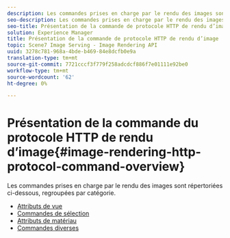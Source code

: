 ```yaml
---
description: Les commandes prises en charge par le rendu des images sont répertoriées ci-dessous, regroupées par catégorie.
seo-description: Les commandes prises en charge par le rendu des images sont répertoriées ci-dessous, regroupées par catégorie.
seo-title: Présentation de la commande de protocole HTTP de rendu d’image
solution: Experience Manager
title: Présentation de la commande de protocole HTTP de rendu d’image
topic: Scene7 Image Serving - Image Rendering API
uuid: 3278c781-968a-4bde-b469-84e8dcfb0e9a
translation-type: tm+mt
source-git-commit: 7721cccf3f779f258adcdcf886f7e01111e92be0
workflow-type: tm+mt
source-wordcount: '62'
ht-degree: 0%

---
```



# Présentation de la commande du protocole HTTP de rendu d’image{#image-rendering-http-protocol-command-overview}

Les commandes prises en charge par le rendu des images sont répertoriées ci-dessous, regroupées par catégorie.

* [Attributs de vue](r-ir-view-attributes.md)
* [Commandes de sélection](r-ir-selection-commands.md)
* [Attributs de matériau](r-ir-material-attributes.md)
* [Commandes diverses](r-ir-miscellaneous-commands.md)
